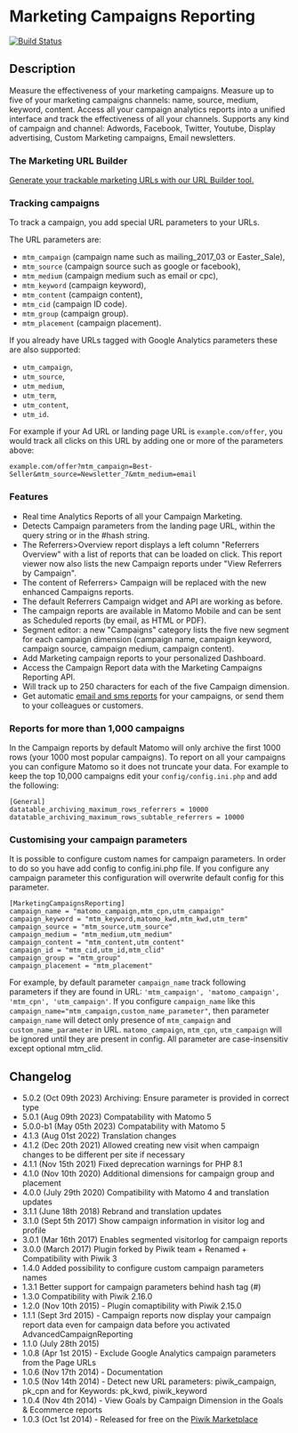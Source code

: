 # Marketing Campaigns Reporting

[![Build Status](https://github.com/matomo-org/plugin-MarketingCampaignsReporting/actions/workflows/matomo-tests.yml/badge.svg?branch=4.x-dev)](https://github.com/matomo-org/plugin-MarketingCampaignsReporting/actions/workflows/matomo-tests.yml)

## Description

Measure the effectiveness of your marketing campaigns. 
Measure up to five of your marketing campaigns channels: name, source, medium, keyword, content. 
Access all your campaign analytics reports into a unified interface and track the effectiveness of all your channels.
Supports any kind of campaign and channel: Adwords, Facebook, Twitter, Youtube, Display advertising, Custom Marketing campaigns, Email newsletters. 

### The Marketing URL Builder

[Generate your trackable marketing URLs with our URL Builder tool.](https://matomo.org/docs/tracking-campaigns-url-builder/)

### Tracking campaigns

To track a campaign, you add special URL parameters to your URLs.

The URL parameters are:

* `mtm_campaign` (campaign name such as mailing_2017_03 or Easter_Sale), 
* `mtm_source` (campaign source such as google or facebook), 
* `mtm_medium` (campaign medium such as email or cpc), 
* `mtm_keyword` (campaign keyword), 
* `mtm_content` (campaign content),
* `mtm_cid` (campaign ID code).
* `mtm_group` (campaign group).
* `mtm_placement` (campaign placement).

If you already have URLs tagged with Google Analytics parameters these are also supported: 

* `utm_campaign`, 
* `utm_source`, 
* `utm_medium`, 
* `utm_term`, 
* `utm_content`,
* `utm_id`.

For example if your Ad URL or landing page URL is `example.com/offer`, you would track all clicks on this URL by 
adding one or more of the parameters above: 
```
example.com/offer?mtm_campaign=Best-Seller&mtm_source=Newsletter_7&mtm_medium=email
```

### Features
 * Real time Analytics Reports of all your Campaign Marketing.
 * Detects Campaign parameters from the landing page URL, within the query string or in the #hash string.
 * The Referrers>Overview report displays a left column "Referrers Overview" with a list of reports that can be loaded on click.
   This report viewer now also lists the new Campaign reports under "View Referrers by Campaign".
 * The content of Referrers> Campaign will be replaced with the new enhanced Campaigns reports.
 * The default Referrers Campaign widget and API are working as before.
 * The campaign reports are available in Matomo Mobile and can be sent as Scheduled reports (by email, as HTML or PDF).
 * Segment editor: a new "Campaigns" category lists the five new segment for each campaign dimension (campaign name, campaign keyword, campaign source, campaign medium, campaign content).
 * Add Marketing campaign reports to your personalized Dashboard.
 * Access the Campaign Report data with the Marketing Campaigns Reporting API.
 * Will track up to 250 characters for each of the five Campaign dimension.
 * Get automatic [email and sms reports](https://matomo.org/docs/email-reports/) for your campaigns, or send them to your colleagues or customers. 

### Reports for more than 1,000 campaigns

In the Campaign reports by default Matomo will only archive the first 1000 rows (your 1000 most popular campaigns). 
To report on all your campaigns you can configure Matomo so it does not truncate your data. 
For example to keep the top 10,000 campaigns edit your `config/config.ini.php` and add the following:

```
[General]
datatable_archiving_maximum_rows_referrers = 10000
datatable_archiving_maximum_rows_subtable_referrers = 10000
```

### Customising your campaign parameters 

It is possible to configure custom names for campaign parameters. In order to do so you have add config to config.ini.php file.
If you configure any campaign parameter this configuration will overwrite default config for this parameter.

```
[MarketingCampaignsReporting]
campaign_name = "matomo_campaign,mtm_cpn,utm_campaign"
campaign_keyword = "mtm_keyword,matomo_kwd,mtm_kwd,utm_term"
campaign_source = "mtm_source,utm_source"
campaign_medium = "mtm_medium,utm_medium"
campaign_content = "mtm_content,utm_content"
campaign_id = "mtm_cid,utm_id,mtm_clid"
campaign_group = "mtm_group"
campaign_placement = "mtm_placement"
```

For example, by default parameter `campaign_name` track following parameters if they are found in URL: `'mtm_campaign', 'matomo_campaign', 'mtm_cpn', 'utm_campaign'`. If you configure `campaign_name` like this `campaign_name="mtm_campaign,custom_name_parameter"`, then parameter `campaign_name` will detect only presence of `mtm_campaign` and `custom_name_parameter` in URL. `matomo_campaign`, `mtm_cpn`, `utm_campaign` will be ignored until they are present in config.
All parameter are case-insensitiv except optional mtm_clid.

## Changelog
* 5.0.2 (Oct 09th 2023) Archiving: Ensure parameter is provided in correct type
* 5.0.1 (Aug 09th 2023) Compatability with Matomo 5
* 5.0.0-b1 (May 05th 2023) Compatability with Matomo 5
* 4.1.3 (Aug 01st 2022) Translation changes
* 4.1.2 (Dec 20th 2021) Allowed creating new visit when campaign changes to be different per site if necessary
* 4.1.1 (Nov 15th 2021) Fixed deprecation warnings for PHP 8.1
* 4.1.0 (Nov 10th 2020) Additional dimensions for campaign group and placement
* 4.0.0 (July 29th 2020) Compatibility with Matomo 4 and translation updates
* 3.1.1 (June 18th 2018) Rebrand and translation updates
* 3.1.0 (Sept 5th 2017) Show campaign information in visitor log and profile
* 3.0.1 (Mar 16th 2017) Enables segmented visitorlog for campaign reports
* 3.0.0 (March 2017) Plugin forked by Piwik team + Renamed + Compatibility with Piwik 3
* 1.4.0 Added possibility to configure custom campaign parameters names
* 1.3.1 Better support for campaign parameters behind hash tag (#)
* 1.3.0 Compatibility with Piwik 2.16.0
* 1.2.0 (Nov 10th 2015) - Plugin comaptibility with Piwik 2.15.0
* 1.1.1 (Sept 3rd 2015) - Campaign reports now display your campaign report data even for campaign data before you activated AdvancedCampaignReporting
* 1.1.0 (July 28th 2015)
* 1.0.8 (Apr 1st 2015) - Exclude Google Analytics campaign parameters from the Page URLs
* 1.0.6 (Nov 17th 2014) - Documentation
* 1.0.5 (Nov 14th 2014) - Detect new URL parameters: piwik_campaign, pk_cpn and for Keywords: pk_kwd, piwik_keyword
* 1.0.4 (Nov 4th 2014) - View Goals by Campaign Dimension in the Goals & Ecommerce reports
* 1.0.3 (Oct 1st 2014) - Released for free on the [Piwik Marketplace](http://plugins.piwik.org/)

